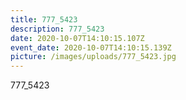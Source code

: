 ```yaml
---
title: 777_5423
description: 777_5423
date: 2020-10-07T14:10:15.107Z
event_date: 2020-10-07T14:10:15.139Z
picture: /images/uploads/777_5423.jpg
---
```

777_5423